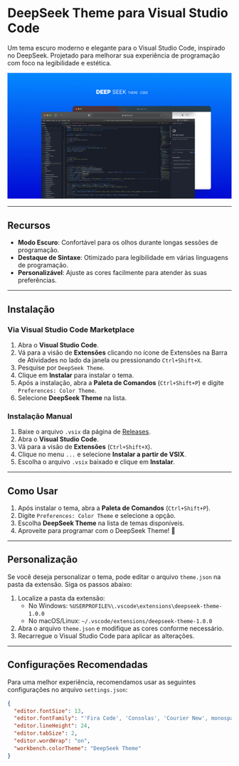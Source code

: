 # DeepSeek Theme para Visual Studio Code

Um tema escuro moderno e elegante para o Visual Studio Code, inspirado no DeepSeek. Projetado para melhorar sua experiência de programação com foco na legibilidade e estética.

![Capa do Projeto](images/capa.png)


---

## Recursos
- **Modo Escuro**: Confortável para os olhos durante longas sessões de programação.
- **Destaque de Sintaxe**: Otimizado para legibilidade em várias linguagens de programação.
- **Personalizável**: Ajuste as cores facilmente para atender às suas preferências.

---

## Instalação

### Via Visual Studio Code Marketplace
1. Abra o **Visual Studio Code**.
2. Vá para a visão de **Extensões** clicando no ícone de Extensões na Barra de Atividades no lado da janela ou pressionando `Ctrl+Shift+X`.
3. Pesquise por `DeepSeek Theme`.
4. Clique em **Instalar** para instalar o tema.
5. Após a instalação, abra a **Paleta de Comandos** (`Ctrl+Shift+P`) e digite `Preferences: Color Theme`.
6. Selecione **DeepSeek Theme** na lista.

### Instalação Manual
1. Baixe o arquivo `.vsix` da página de [Releases](https://github.com/aquinogui/deepseek-theme/releases).
2. Abra o **Visual Studio Code**.
3. Vá para a visão de **Extensões** (`Ctrl+Shift+X`).
4. Clique no menu `...` e selecione **Instalar a partir de VSIX**.
5. Escolha o arquivo `.vsix` baixado e clique em **Instalar**.

---

## Como Usar

1. Após instalar o tema, abra a **Paleta de Comandos** (`Ctrl+Shift+P`).
2. Digite `Preferences: Color Theme` e selecione a opção.
3. Escolha **DeepSeek Theme** na lista de temas disponíveis.
4. Aproveite para programar com o DeepSeek Theme! 🎉

---

## Personalização

Se você deseja personalizar o tema, pode editar o arquivo `theme.json` na pasta da extensão. Siga os passos abaixo:

1. Localize a pasta da extensão:
   - No Windows: `%USERPROFILE%\.vscode\extensions\deepseek-theme-1.0.0`
   - No macOS/Linux: `~/.vscode/extensions/deepseek-theme-1.0.0`
2. Abra o arquivo `theme.json` e modifique as cores conforme necessário.
3. Recarregue o Visual Studio Code para aplicar as alterações.

---

## Configurações Recomendadas

Para uma melhor experiência, recomendamos usar as seguintes configurações no arquivo `settings.json`:

```json
{
  "editor.fontSize": 13,
  "editor.fontFamily": "'Fira Code', 'Consolas', 'Courier New', monospace",
  "editor.lineHeight": 24,
  "editor.tabSize": 2,
  "editor.wordWrap": "on",
  "workbench.colorTheme": "DeepSeek Theme"
}